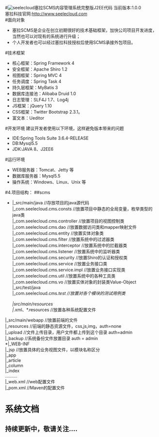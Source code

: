 #![seelecloud](http://www.lgstatic.com/thumbnail_300x300/i/image/M00/25/64/CgqKkVcesPKADnLrAACQqjyhxV0682.png)塞拉SCMS内容管理系统完整版J2EE代码
当前版本:1.0.0<br/>
塞拉科技官网:http://www.seelecloud.com<br/>
#面向对象
* 塞拉SCMS是企业在创立初期很好的技术基础框架，加快公司项目开发进度，当然也可以对现有的系统进行升级；
* 个人开发者也可以经过塞拉科技授权后使用SCMS承接外包项目。

#技术框架
* 核心框架：Spring Framework 4
* 安全框架：Apache Shiro 1.2
* 视图框架：Spring MVC 4
* 任务调度：Spring Task 4
* 持久层框架：MyBatis 3
* 数据库连接池：Alibaba Druid 1.0
* 日志管理：SLF4J 1.7、Log4j
* JS框架：jQuery 1.10
* CSS框架：Twitter Bootstrap 2.3.1。
* 富文本：Ueditor

#开发环境
建议开发者使用以下环境，这样避免版本带来的问题
* IDE:Spring Tools Suite 3.6.4-RELEASE
* DB:Mysql5.5
* JDK:JAVA 8、J2EE6

#运行环境
* WEB服务器：Tomcat、Jetty 等
* 数据库服务器：Mysql5.5
* 操作系统：Windows、Linux、Unix 等

#4.项目结构：
##scms
* |_src/main/java    //存放项目的java源代码<br/>
|_com.seelecloud.cms.consts     //放置项目中静态的全局变量，枚举类型的java类<br/>
|_com.seelecloud.cms.controller	//放置项目的视图控制类	<br/>
|_com.seelecloud.cms.dao      //放置数据访问类和mapper映射文件<br/>
|_com.seelecloud.cms.entity		//放置实体对象类<br/>
|_com.seelecloud.cms.filter     //放置系统中的过滤器类<br/>
|_com.seelecloud.cms.interceptor  //放置系统中的拦截器类<br/>
|_com.seelecloud.cms.listener	//放置系统中的监听器类<br/>
|_com.seelecloud.cms.security	//放置Shiro的认证和授权类<br/>
|_com.seelecloud.cms.service	//放置业务接口类<br/>
|_com.seelecloud.cms.service.impl //放置业务接口实现类<br/>
|_com.seelecloud.cms.util		//放置系统中的各种工具类<br/>
|_com.seelecloud.cms.vo      //放置实体对象的封装类Value-Object<br/>
 |_src/test/java<br/>
    |_com.seelecloud.cms.*test   //放置对各个模块的测试用例类<br/>   
 |_src/main/resources<br/>
    |_*.xml、*.resources        //放置各种系统配置文件<br/>

 |_src/main/webapp			//放置前端的文件<br/>
  |_resources				//前端的静态资源文件，css,js,img，auth=none<br/>
  |_upload                //文件上传目录，用户文件都上传到这个目录 auth=admin<br/>
  |_backup					//系统备份文件放置目录 auth = admin<br/>
*|_WEB-INF<br/>
  |_jsp					//放置具体的业务视图文件，以模块名称区分<br/>
    |_app<br/>
    |_article<br/>
    |_column<br/>
    |_index<br/>
    ..........<br/>
    |_web.xml           //web配置文件<br/>
|_pom.xml              //Maven的配置文件<br/>

# 系统文档
## 持续更新中，敬请关注....